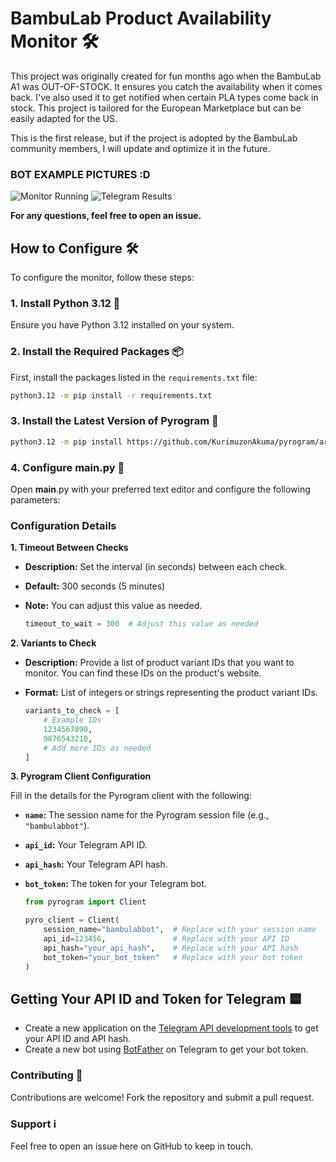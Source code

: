 # BambuLab Product Availability Monitor 🛠️

This project was originally created for fun months ago when the BambuLab A1 was OUT-OF-STOCK. It ensures you catch the availability when it comes back. I've also used it to get notified when certain PLA types come back in stock. This project is tailored for the European Marketplace but can be easily adapted for the US.

This is the first release, but if the project is adopted by the BambuLab community members, I will update and optimize it in the future.

### BOT EXAMPLE PICTURES :D ###

![Monitor Running](https://telegra.ph/file/6c2b8b7d5e2aa13bf71a1.jpg)
![Telegram Results](https://telegra.ph/file/e3e09672497806d27ac33.jpg)


**For any questions, feel free to open an issue.**

## How to Configure 🛠️

To configure the monitor, follow these steps:

### 1. Install Python 3.12 🐍

Ensure you have Python 3.12 installed on your system.

### 2. Install the Required Packages 📦

First, install the packages listed in the `requirements.txt` file:

```bash
python3.12 -m pip install -r requirements.txt
```
### 3. Install the Latest Version of Pyrogram 🚀 ###
```bash
python3.12 -m pip install https://github.com/KurimuzonAkuma/pyrogram/archive/dev.zip --force-reinstall
```
### 4. Configure __main__.py 📝 ###
Open __main__.py with your preferred text editor and configure the following parameters:

### Configuration Details

**1. Timeout Between Checks**

- **Description:** Set the interval (in seconds) between each check.
- **Default:** 300 seconds (5 minutes)
- **Note:** You can adjust this value as needed.

  ```python
  timeout_to_wait = 300  # Adjust this value as needed

**2. Variants to Check**

- **Description:** Provide a list of product variant IDs that you want to monitor. You can find these IDs on the product's website.
- **Format:** List of integers or strings representing the product variant IDs.

  ```python
  variants_to_check = [
      # Example IDs
      1234567890,
      9876543210,
      # Add more IDs as needed
  ]

**3. Pyrogram Client Configuration**

Fill in the details for the Pyrogram client with the following:

- **`name`:** The session name for the Pyrogram session file (e.g., `"bambulabbot"`).
- **`api_id`:** Your Telegram API ID.
- **`api_hash`:** Your Telegram API hash.
- **`bot_token`:** The token for your Telegram bot.

  ```python
  from pyrogram import Client

  pyro_client = Client(
      session_name="bambulabbot",  # Replace with your session name
      api_id=123456,               # Replace with your API ID
      api_hash="your_api_hash",    # Replace with your API hash
      bot_token="your_bot_token"   # Replace with your bot token
  )

## Getting Your API ID and Token for Telegram 🟦 ###

- Create a new application on the [Telegram API development tools](https://my.telegram.org) to get your API ID and API hash.
- Create a new bot using [BotFather](https://t.me/botfather) on Telegram to get your bot token.

### Contributing 🤝 ###

Contributions are welcome! Fork the repository and submit a pull request.
### Support ℹ️ ###

Feel free to open an issue here on GitHub to keep in touch.
